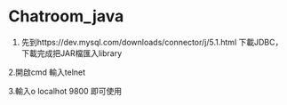 # Chatroom_java
1. 先到https://dev.mysql.com/downloads/connector/j/5.1.html 下載JDBC，下載完成把JAR檔匯入library

2.開啟cmd 輸入telnet

3.輸入o localhot 9800 即可使用
